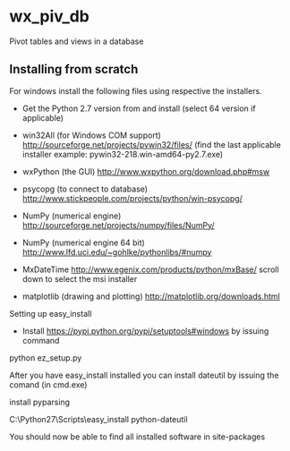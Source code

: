 wx_piv_db
=========

Pivot tables and views in a database



Installing from scratch
-----------------------
For windows install the following files using respective the installers. 

+ Get the Python 2.7 version from and install (select 64 version if applicable)
+ win32All (for Windows COM support) http://sourceforge.net/projects/pywin32/files/ (find the last applicable installer example: pywin32-218.win-amd64-py2.7.exe)
+ wxPython (the GUI) http://www.wxpython.org/download.php#msw
+ psycopg (to connect to database) http://www.stickpeople.com/projects/python/win-psycopg/


+ NumPy (numerical engine) http://sourceforge.net/projects/numpy/files/NumPy/

+ NumPy (numerical engine 64 bit) http://www.lfd.uci.edu/~gohlke/pythonlibs/#numpy

+ MxDateTime  http://www.egenix.com/products/python/mxBase/ scroll down to select the msi installer

+ matplotlib (drawing and plotting) http://matplotlib.org/downloads.html

Setting up easy_install

+ Install https://pypi.python.org/pypi/setuptools#windows by issuing command 

python ez_setup.py

After you have easy_install installed you can install dateutil by issuing the comand (in cmd.exe)

install pyparsing

C:\Python27\Scripts\easy_install python-dateutil

You should now be able to find all installed software in site-packages